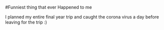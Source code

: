 #Funniest thing that ever Happened to me

I planned my entire final year trip and caught the corona virus a day before leaving for the trip :)
